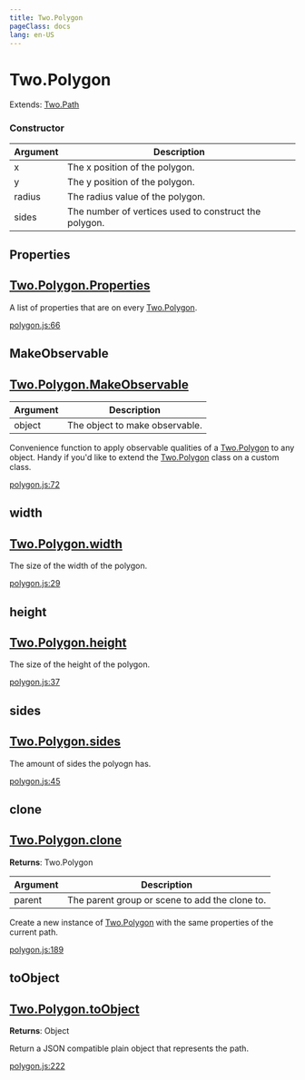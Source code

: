 ```yaml
---
title: Two.Polygon
pageClass: docs
lang: en-US
---
```


# Two.Polygon


<div class="extends">

Extends: [Two.Path](/docs/path/)

</div>





<div class="meta">
  <custom-button text="Source" type="source" href="https://github.com/jonobr1/two.js/blob/dev/src/shapes/polygon.js" />
</div>



### Constructor


| Argument | Description |
| ---- | ----------- |
|  x  | The x position of the polygon. |
|  y  | The y position of the polygon. |
|  radius  | The radius value of the polygon. |
|  sides  | The number of vertices used to construct the polygon. |



<div class="static member ">

## Properties

<h2 class="longname" aria-hidden="true"><a href="#Properties"><span class="prefix">Two.Polygon.</span><span class="shortname">Properties</span></a></h2>










<div class="properties">

A list of properties that are on every [Two.Polygon](/docs/polygon).

</div>








<div class="meta">

  <a class="lineno" target="_blank" rel="noopener noreferrer" href="https://github.com/jonobr1/two.js/blob/dev/src/shapes/polygon.js#L66">
    polygon.js:66
  </a>

</div>






</div>



<div class="static function ">

## MakeObservable

<h2 class="longname" aria-hidden="true"><a href="#MakeObservable"><span class="prefix">Two.Polygon.</span><span class="shortname">MakeObservable</span></a></h2>












<div class="params">

| Argument | Description |
| ---- | ----------- |
|  object  | The object to make observable. |
</div>




<div class="description">

Convenience function to apply observable qualities of a [Two.Polygon](/docs/polygon) to any object. Handy if you'd like to extend the [Two.Polygon](/docs/polygon) class on a custom class.

</div>



<div class="meta">

  <a class="lineno" target="_blank" rel="noopener noreferrer" href="https://github.com/jonobr1/two.js/blob/dev/src/shapes/polygon.js#L72">
    polygon.js:72
  </a>

</div>






</div>



<div class="instance member ">

## width

<h2 class="longname" aria-hidden="true"><a href="#width"><span class="prefix">Two.Polygon.</span><span class="shortname">width</span></a></h2>










<div class="properties">

The size of the width of the polygon.

</div>








<div class="meta">

  <a class="lineno" target="_blank" rel="noopener noreferrer" href="https://github.com/jonobr1/two.js/blob/dev/src/shapes/polygon.js#L29">
    polygon.js:29
  </a>

</div>






</div>



<div class="instance member ">

## height

<h2 class="longname" aria-hidden="true"><a href="#height"><span class="prefix">Two.Polygon.</span><span class="shortname">height</span></a></h2>










<div class="properties">

The size of the height of the polygon.

</div>








<div class="meta">

  <a class="lineno" target="_blank" rel="noopener noreferrer" href="https://github.com/jonobr1/two.js/blob/dev/src/shapes/polygon.js#L37">
    polygon.js:37
  </a>

</div>






</div>



<div class="instance member ">

## sides

<h2 class="longname" aria-hidden="true"><a href="#sides"><span class="prefix">Two.Polygon.</span><span class="shortname">sides</span></a></h2>










<div class="properties">

The amount of sides the polyogn has.

</div>








<div class="meta">

  <a class="lineno" target="_blank" rel="noopener noreferrer" href="https://github.com/jonobr1/two.js/blob/dev/src/shapes/polygon.js#L45">
    polygon.js:45
  </a>

</div>






</div>



<div class="instance function ">

## clone

<h2 class="longname" aria-hidden="true"><a href="#clone"><span class="prefix">Two.Polygon.</span><span class="shortname">clone</span></a></h2>




<div class="returns">

__Returns__: Two.Polygon



</div>









<div class="params">

| Argument | Description |
| ---- | ----------- |
|  parent  | The parent group or scene to add the clone to. |
</div>




<div class="description">

Create a new instance of [Two.Polygon](/docs/polygon) with the same properties of the current path.

</div>



<div class="meta">

  <a class="lineno" target="_blank" rel="noopener noreferrer" href="https://github.com/jonobr1/two.js/blob/dev/src/shapes/polygon.js#L189">
    polygon.js:189
  </a>

</div>






</div>



<div class="instance function ">

## toObject

<h2 class="longname" aria-hidden="true"><a href="#toObject"><span class="prefix">Two.Polygon.</span><span class="shortname">toObject</span></a></h2>




<div class="returns">

__Returns__: Object



</div>












<div class="description">

Return a JSON compatible plain object that represents the path.

</div>



<div class="meta">

  <a class="lineno" target="_blank" rel="noopener noreferrer" href="https://github.com/jonobr1/two.js/blob/dev/src/shapes/polygon.js#L222">
    polygon.js:222
  </a>

</div>






</div>


